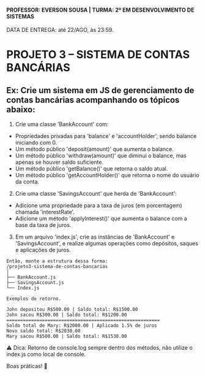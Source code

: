 #### PROFESSOR: EVERSON SOUSA | TURMA: 2º EM DESENVOLVIMENTO DE SISTEMAS

DATA DE ENTREGA: até 22/AGO, às 23:59.
# PROJETO 3 – SISTEMA DE CONTAS BANCÁRIAS

## Ex: Crie um sistema em JS de gerenciamento de contas bancárias acompanhando os tópicos abaixo:

1. Crie uma classe 'BankAccount' com:
- Propriedades privadas para 'balance' e 'accountHolder', sendo balance iniciando com 0.
- Um método público 'deposit(amount)' que aumenta o balance.
- Um método público 'withdraw(amount)' que diminui o balance, mas apenas se houver saldo suficiente.
- Um método público 'getBalance()' que retorna o saldo atual.
- Um método público 'getAccountHolder()' que retorna o nome do usuário da conta.

2. Crie uma classe 'SavingsAccount' que herda de 'BankAccount':
- Adicione uma propriedade para a taxa de juros (em porcentagem) chamada 'interestRate'.
- Adicione um método 'applyInterest()' que aumenta o balance com a base da taxa de juros.

3. Em um arquivo 'index.js', crie as instâncias de 'BankAccount' e 'SavingsAccount', e realize algumas operações como depósitos, saques e aplicações de juros.

```
Então, monte a estrutura dessa forma:
/projeto3-sistema-de-contas-bancarias
│
├── BankAccount.js
├── SavingsAccount.js
└── Index.js
```

```
Exemplos do retorno.

John depositou R$500.00 | Saldo total: R$1500.00
John sacou R$300.00 | Saldo total: R$1200.00
========================================================
Saldo total de Mary: R$2000.00 | Aplicado 1.5% de juros         
Novo saldo total: R$2030.00
Mary sacou R$500.00 | Saldo total: R$1530.00
```

⚠️ Dica: Retorno de console.log sempre dentro dos métodos, não utilize o index.js como local de console.

Boas práticas! :call_me_hand:
